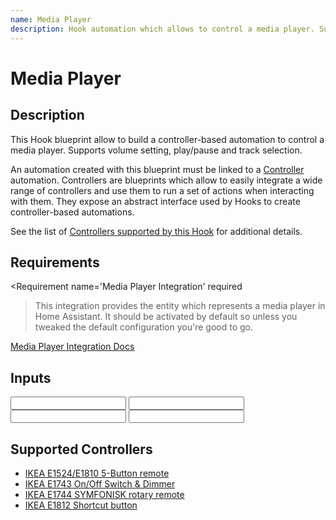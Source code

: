 ```yaml
---
name: Media Player
description: Hook automation which allows to control a media player. Supports volume setting, play/pause and track selection.
---
```


# Media Player

## Description

This Hook blueprint allow to build a controller-based automation to control a media player. Supports volume setting, play/pause and track selection.

An automation created with this blueprint must be linked to a [Controller](https://epmatt.github.io/awesome-ha-blueprints/blueprints/controllers) automation. Controllers are blueprints which allow to easily integrate a wide range of controllers and use them to run a set of actions when interacting with them. They expose an abstract interface used by Hooks to create controller-based automations.

See the list of [Controllers supported by this Hook](https://epmatt.github.io/awesome-ha-blueprints/blueprints/hooks/media_player#supported-controllers) for additional details.

## Requirements

<Requirement
 id='controller'
 required
 />
<Requirement
name='Media Player Integration'
required

> This integration provides the entity which represents a media player in Home Assistant. It should be activated by default so unless you tweaked the default configuration you're good to go.

[Media Player Integration Docs](https://www.home-assistant.io/integrations/media_player/)
</Requirement>

## Inputs

<Input
 name='Controller device'
 description='The controller device which will control the light. Choose a value only if the integration used to connect the controller to Home Assistant exposes it as a Device. This value should match the one specified in the corresponding Controller automation.'
 selector='device'
 />
<Input
 name='Controller entity'
 description='The controller entity which will control the light. Choose a value only if the integration used to connect the controller to Home Assistant exposes it as an Entity. This value should match the one specified in the corresponding Controller automation.'
 selector='entity'
 />
<Input
 name='Controller model'
 description='The model for the controller used in this automation. Choose a value from the list of supported controllers.'
 selector='select'
 required
 />
<Input
 name='Media Player'
 description='Media player which will be controlled with this automation.'
 selector='entity'
 required
 />

## Supported Controllers

- [IKEA E1524/E1810 5-Button remote](https://epmatt.github.io/awesome-ha-blueprints/blueprints/controllers/ikea_e1524_e1810)
- [IKEA E1743 On/Off Switch & Dimmer](https://epmatt.github.io/awesome-ha-blueprints/blueprints/controllers/ikea_e1743)
- [IKEA E1744 SYMFONISK rotary remote](https://epmatt.github.io/awesome-ha-blueprints/blueprints/controllers/ikea_e1744)
- [IKEA E1812 Shortcut button](https://epmatt.github.io/awesome-ha-blueprints/blueprints/controllers/ikea_e1812)
